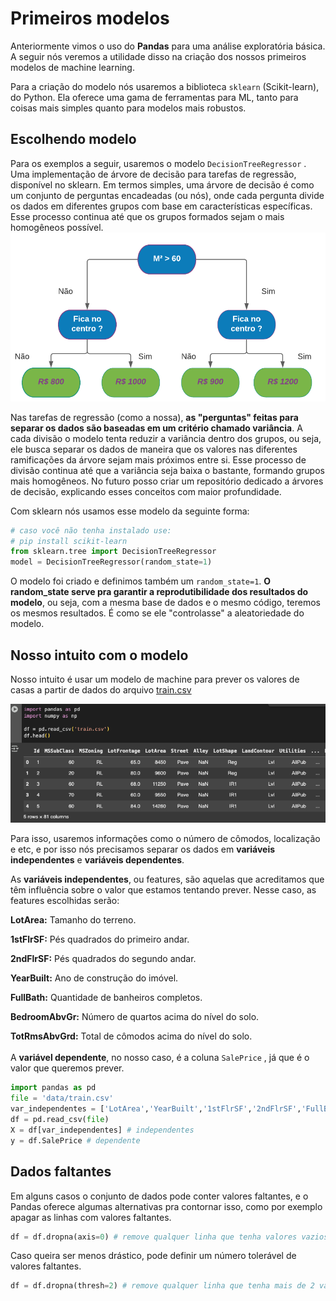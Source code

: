 # Primeiros modelos
Anteriormente vimos o uso do **Pandas** para uma análise exploratória básica. A seguir nós veremos a utilidade disso na criação dos nossos primeiros modelos de machine learning.

Para a criação do modelo nós usaremos a biblioteca 
`sklearn` 
(Scikit-learn), do Python. Ela oferece uma gama de ferramentas para ML, tanto para coisas mais simples quanto para modelos mais robustos. 

## Escolhendo modelo
Para os exemplos a seguir, usaremos o modelo 
`DecisionTreeRegressor`
. Uma implementação de árvore de decisão para tarefas de regressão, disponível no sklearn. Em termos simples, uma árvore de decisão é como um conjunto de perguntas encadeadas (ou nós), onde cada pergunta divide os dados em diferentes grupos com base em características específicas. Esse processo continua até que os grupos formados sejam o mais homogêneos possível.
![](tree.png)

Nas tarefas de regressão (como a nossa), **as "perguntas" feitas para separar os dados são baseadas em um critério chamado variância**. A cada divisão o modelo tenta reduzir a variância dentro dos grupos, ou seja, ele busca separar os dados de maneira que os valores nas diferentes ramificações da árvore sejam mais próximos entre si. Esse processo de divisão continua até que a variância seja baixa o bastante, formando grupos mais homogêneos. No futuro posso criar um repositório dedicado a árvores de decisão, explicando esses conceitos com maior profundidade. 

Com sklearn nós usamos esse modelo da seguinte forma:

```python
# caso você não tenha instalado use: 
# pip install scikit-learn
from sklearn.tree import DecisionTreeRegressor
model = DecisionTreeRegressor(random_state=1)
```

O modelo foi criado e definimos também um 
`random_state=1`.
 **O random_state serve pra garantir a reprodutibilidade dos resultados do modelo**, ou seja, com a mesma base de dados e o mesmo código, teremos os mesmos resultados. É como se ele "controlasse" a aleatoriedade do modelo.

 ## Nosso intuito com o modelo
 Nosso intuito é usar um modelo de machine para prever os valores de casas a partir de dados do arquivo [train.csv](https://github.com/Marcozz-716/machine-learning-intro/tree/main/02_intro_sklearn/data)

 ![](train%20photo.png)

 Para isso, usaremos informações como o número de cômodos, localização e etc, e por isso nós precisamos separar os dados em **variáveis independentes** e **variáveis dependentes**.
  
 As **variáveis independentes**, ou features, são aquelas que acreditamos que têm influência sobre o valor que estamos tentando prever. Nesse caso, as features escolhidas serão:

**LotArea:** Tamanho do terreno.

**1stFlrSF:** Pés quadrados do primeiro andar.

**2ndFlrSF:** Pés quadrados do segundo andar.

**YearBuilt:** Ano de construção do imóvel.

**FullBath:** Quantidade de banheiros completos.

**BedroomAbvGr:** Número de quartos acima do nível do solo.

**TotRmsAbvGrd:** Total de cômodos acima do nível do solo.
<br>
<br>
A **variável dependente**, no nosso caso, é a coluna
`SalePrice`
, já que é o valor que queremos prever.

```python
import pandas as pd
file = 'data/train.csv'
var_independentes = ['LotArea','YearBuilt','1stFlrSF','2ndFlrSF','FullBath','BedroomAbvGr','TotRmsAbvGrd']
df = pd.read_csv(file)
X = df[var_independentes] # independentes
y = df.SalePrice # dependente
```

## Dados faltantes
Em alguns casos o conjunto de dados pode conter valores faltantes, e o Pandas oferece algumas alternativas pra contornar isso, como por exemplo apagar as linhas com valores faltantes. 

```python
df = df.dropna(axis=0) # remove qualquer linha que tenha valores vazios
```

Caso queira ser menos drástico, pode definir um número tolerável de valores faltantes. 

```python
df = df.dropna(thresh=2) # remove qualquer linha que tenha mais de 2 valores vazios
```